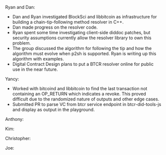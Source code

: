 Ryan and Dan:

- Dan and Ryan investigated BlockSci and libbitcoin as infrastructure for building a chain-tip-following method resolver in C++.  
- Dan made progress on the resolver code.
- Ryan spent some time investigating client-side diddoc patches, but security assumptions currently allow the resolver library to own this problem.  
- The group discussed the algorithm for following the tip and how the algorithm must evolve when p2sh is supported. Ryan is writing up this algorithm with examples.
- Digital Contract Design plans to put a BTCR resolver online for public use in the near future.

Yancy:

- Worked with bitcoind and libbitcoin to find the last transaction not containing an OP_RETURN which indicates a revoke.  This proved difficult due to the randomized nature of outputs and other edge cases.
- Submitted PR to parse VC from btcr service endpoint in btcr-did-tools-js and display as output in the playground. 
  
  
Anthony:


Kim:


Christopher:

Joe:
